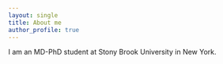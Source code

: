 ```yaml
---
layout: single
title: About me
author_profile: true
---
```


I am an MD-PhD student at Stony Brook University in New York.
